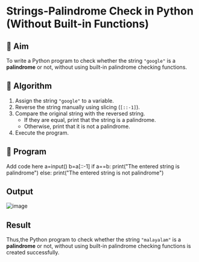 # Strings-Palindrome Check in Python (Without Built-in Functions)

## 🎯 Aim
To write a Python program to check whether the string `"google"` is a **palindrome** or not, without using built-in palindrome checking functions.

## 🧠 Algorithm
1. Assign the string `"google"` to a variable.
2. Reverse the string manually using slicing (`[::-1]`).
3. Compare the original string with the reversed string.
   - If they are equal, print that the string is a palindrome.
   - Otherwise, print that it is not a palindrome.
4. Execute the program.

## 🧾 Program

Add code here
a=input()
b=a[::-1]
if a==b:
    print("The entered string is palindrome")
else:
    print("The entered string is not palindrome")
## Output
![image](https://github.com/user-attachments/assets/2b6be975-7d87-4c3e-b91d-f6789314610e)

## Result
Thus,the Python program to check whether the string `"malayalam"` is a **palindrome** or not, without using built-in palindrome checking functions is created successfully.
